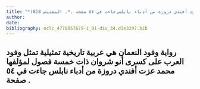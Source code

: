 ```yaml
---
title: "*مخطوطات ومطبوعات : رواية وفود النعمان هي عربية تاريخية تمثيلية تمثل وفود العرب على كسرى أنو شروان ذات خمسة فصول لمؤلفها محمد عزت أفندي دروزة من أدباء نابلس جاءت في ٥٤ صفحة .*. المقتبس 8(8)"
author: 
date: 
bibliography: oclc_4770057679-i_91-div_34.d1e3297.bib
---
```




##  رواية وفود النعمان   هي عربية تاريخية تمثيلية تمثل وفود العرب على كسرى أنو شروان ذات  خمسة  فصول لمؤلفها  محمد عزت أفندي دروزة  من أدباء  نابلس  جاءت في  ٥٤  صفحة  . 

